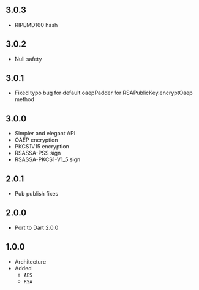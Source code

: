 ## 3.0.3

+ RIPEMD160 hash

## 3.0.2

+ Null safety

## 3.0.1

+ Fixed typo bug for default oaepPadder for RSAPublicKey.encryptOaep method

## 3.0.0

+ Simpler and elegant API
+ OAEP encryption
+ PKCS1V15 encryption
+ RSASSA-PSS sign
+ RSASSA-PKCS1-V1_5 sign 

## 2.0.1

+ Pub publish fixes

## 2.0.0

+ Port to Dart 2.0.0

## 1.0.0

+ Architecture
+ Added
  + `AES`
  + `RSA`
